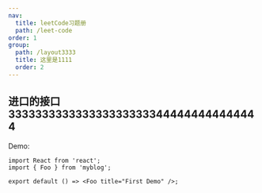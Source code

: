 ```yaml
---
nav:
  title: leetCode习题册
  path: /leet-code
order: 1
group:
  path: /layout3333
  title: 这里是1111
  order: 2
---
```


## 进口的接口 3333333333333333333333444444444444444

Demo:

```tsx
import React from 'react';
import { Foo } from 'myblog';

export default () => <Foo title="First Demo" />;
```
